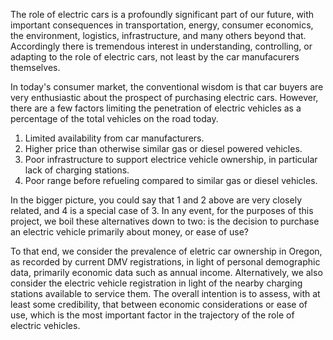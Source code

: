 


The role of electric cars is a profoundly significant part of our future, with important consequences in transportation, energy, consumer economics, the environment, logistics, infrastructure, and many others beyond that.  Accordingly there is tremendous interest in understanding, controlling, or adapting to the role of electric cars, not least by the car manufacurers themselves.

In today's consumer market, the conventional wisdom is that car buyers are very enthusiastic about the prospect of purchasing electric cars.  However, there are a few factors limiting the penetration of electric vehicles as a percentage of the total vehicles on the road today.

1. Limited availability from car manufacturers.
2. Higher price than otherwise similar gas or diesel powered vehicles.
3. Poor infrastructure to support electrice vehicle ownership, in particular lack of charging stations.
4. Poor range before refueling compared to similar gas or diesel vehicles.

In the bigger picture, you could say that 1 and 2 above are very closely related, and 4 is a special case of 3.  In any event, for the purposes of this project, we boil these alternatives down to two: is the decision to purchase an electric vehicle primarily about money, or ease of use?

To that end, we consider the prevalence of eletric car ownership in Oregon, as recorded by current DMV registrations, in light of personal demographic data, primarily economic data such as annual income.  Alternatively, we also consider the electric vehicle registration in light of the nearby charging stations available to service them.  The overall intention is to assess, with at least some credibility, that between economic considerations or ease of use, which is the most important factor in the trajectory of the role of electric vehicles.


